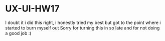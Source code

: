 # UX-UI-HW17
I doubt it i did this right, i honestly tried my best but got to the point where i started to burn myself out
Sorry for turning this in so late and for not doing a good job :( 
